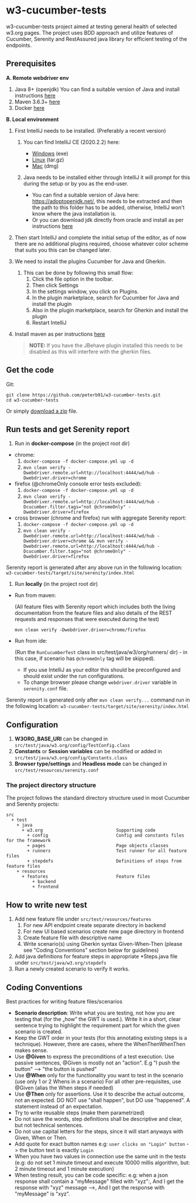 # w3-cucumber-tests

w3-cucumber-tests project aimed at testing general health of selected w3.org pages.
The project uses BDD approach and utilize features of Cucumber, Serenity and RestAssured java library for efficient testing of the endpoints.

## Prerequisites

**A. Remote webdriver env**
1. Java 8+ (openjdk) You can find a suitable version of Java and install instructions [here](https://docs.oracle.com/en/java/javase/15/install/)
1. Maven 3.6.3+ [here](https://maven.apache.org/install.html)
1. Docker [here](https://docs.docker.com/get-docker/)

**B. Local environment**


1. First IntelliJ needs to be installed. (Preferably a recent version)
    1. You can find IntelliJ CE (2020.2.2) here:
        - [Windows](https://download.jetbrains.com/idea/ideaIC-2020.2.2.exe) (exe)
        - [Linux](https://download.jetbrains.com/idea/ideaIC-2020.2.2.tar.gz) (tar.gz)
        - [Mac](https://download.jetbrains.com/idea/ideaIC-2020.2.2.dmg) (dmg)

    1. Java needs to be installed either through IntelliJ it will prompt for this during the setup or by you as the end-user.
        - You can find a suitable version of Java here: https://adoptopenjdk.net/, this needs to be extracted and then the path to this folder has to be added, otherwise, IntelliJ won't know where the java installation is.
        - Or you can download jdk directly from oracle and install as per instructions [here](https://docs.oracle.com/en/java/javase/15/install/)
1. Then start IntelliJ and complete the initial setup of the editor, as of now there are no additional plugins required, choose whatever color scheme that suits you this can be changed later.

1. We need to install the plugins Cucumber for Java and Gherkin.
    1. This can be done by following this small flow:
        1. Click the file option in the toolbar.
        1. Then click Settings
        1. In the settings window, you click on Plugins.
        1. In the plugin marketplace, search for Cucumber for Java and install the plugin
        1. Also in the plugin marketplace, search for Gherkin and install the plugin
        1. Restart IntelliJ
1. Install maven as per instructions [here](https://maven.apache.org/install.html)

   > **NOTE:** If you have the JBehave plugin installed this needs to be disabled as this will interfere with the gherkin files.

## Get the code

Git:

    git clone https://github.com/peterb91/w3-cucumber-tests.git
    cd w3-cucumber-tests


Or simply [download a zip](https://github.com/peterb91/w3-cucumber-tests/archive/refs/heads/main.zip) file.

## Run tests and get Serenity report

1. Run in **docker-compose** (in the project root dir)
  - chrome:
    1. `docker-compose -f docker-compose.yml up -d`
    1. `mvn clean verify -Dwebdriver.remote.url=http://localhost:4444/wd/hub -Dwebdriver.driver=chrome`
  - firefox (@chromeOnly console error tests excluded):
    1. `docker-compose -f docker-compose.yml up -d`
    1. `mvn clean verify -Dwebdriver.remote.url=http://localhost:4444/wd/hub -Dcucumber.filter.tags="not @chromeOnly" -Dwebdriver.driver=firefox`
  - cross browser (chrome and firefox) run with aggregate Serenity report:
    1. `docker-compose -f docker-compose.yml up -d`
    1. `mvn clean verify -Dwebdriver.remote.url=http://localhost:4444/wd/hub -Dwebdriver.driver=chrome && mvn verify -Dwebdriver.remote.url=http://localhost:4444/wd/hub -Dcucumber.filter.tags="not @chromeOnly" -Dwebdriver.driver=firefox`

Serenity report is generated after any above run in the following location: ```w3-cucumber-tests/target/site/serenity/index.html```

1. Run **locally** (in the project root dir)
  - Run from maven:
    
    (All feature files with Serenity report  which includes both the living documentation from the feature files
    and also details of the REST requests and responses that were executed during the test)
    ```
    mvn clean verify -Dwebdriver.driver=chrome/firefox
    ```
  - Run from ide:
    
    (Run the `RunCucumberTest` class in src/test/java/w3/org/runners/ dir) - in this case, if scenario has `@chromeOnly` tag will be skipped).
    - If you use IntelliJ as your editor this should be preconfigured and should exist under the run configurations.
    - To change browser please change `webdriver.driver` variable in `serenity.conf` file.

Serenity report is generated only after ```mvn clean verify...``` command run in the following location: ```w3-cucumber-tests/target/site/serenity/index.html```

## Configuration

1. **W3ORG_BASE_URI** can be changed in `src/test/java/w3.org/config/TestConfig.class`
1. **Constants** or **Session variables** can be modified or added in `src/test/java/w3.org/config/Constants.class`
1. **Browser type/settings** and **Headless mode** can be changed in `src/test/resources/serenity.conf`



### The project directory structure

The project follows the standard directory structure used in most Cucumber and Serenity projects:
```Gherkin
src
  + test
    + java                              
      + w3.org                            Supporting code
        + config                          Config and constants files for the framework
        + pages                           Page objects classes 
        + runners                         Test runner for all feature files
        + stepdefs                        Definitions of steps from feature files
    + resources
      + features                          Feature files 
          + backend                
          + frontend   

```

## How to write new test
1. Add new feature file under `src/test/resources/features`
    1. For new API endpoint create separate directory in backend
    1. For new UI based scenarios create new page directory in frontend
    1. Create feature file with descriptive name
    1. Write scenario(s) using Gherkin syntax Given-When-Then (please see "Coding Conventions" section below for guidelines)
2. Add java definitions for feature steps in appropriate *Steps.java file under `src/test/java/w3.org/stepdefs`
3. Run a newly created scenario to verify it works.

## Coding Conventions

Best practices for writing feature files/scenarios
- **Scenario description**: Write what you are testing, not how you are testing that (for the „how” the GWT is used.). Write it in a short, clear sentence trying to highlight the requirement part for which the given scenario is created.
- Keep the GWT order in your tests (for this annotating existing steps is a technique). However, there are cases, where the WhenThenWhenThen makes sense.
- Use **@Given** to express the preconditions of a test execution. Use passive sentences, @Given is mostly not an "action". E.g "I push the button" --> "the button is pushed"
- Use **@When** only for the functionality you want to test in the scenario (use only 1 or 2 Whens in a scenario) For all other pre-requisites, use @Given  (alias the When steps if needed)
- Use **@Then** only for assertions. Use it to describe the actual outcome, not an expected. DO NOT use "shall happen", but DO use "happened". A statement instead of an expectation.
- Try to write reusable steps (make them parametrized)
- Do not save the words, step definitions shall be descriptive and clear, but not technical sentences.
- Do not use capital letters for the steps, since it will start anyways with Given, When or Then.
- Add quote for exact button names e.g: `user clicks on "Login" button` -> the button text is exactly `Login`
- When you have two values in connection use the same unit in the tests (e.g: do not set 1 minute timeout and execute 10000 millis algorithm, but: 2 minute timeout and 1 minute execution)
- When testing result, you can be code specific: e.g: when a json response shall contain a "myMessage" filled with "xyz":, And I get the response with "xyz" message  -->, And I get the response with "myMessage" is "xyz".